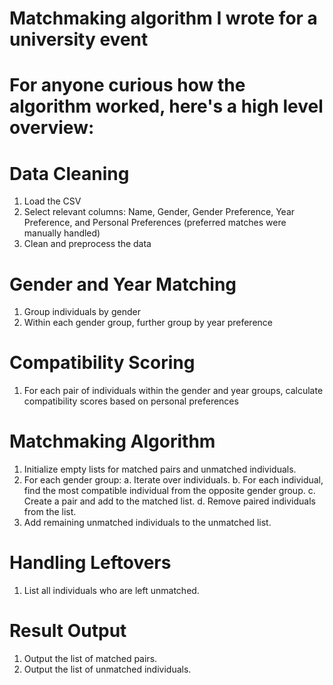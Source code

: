 # Matchmaking algorithm I wrote for a university event 


# For anyone curious how the algorithm worked, here's a high level overview:

# Data Cleaning
1. Load the CSV
2. Select relevant columns: Name, Gender, Gender Preference, Year Preference, and Personal Preferences (preferred matches were manually handled)
3. Clean and preprocess the data

# Gender and Year Matching
1. Group individuals by gender
2. Within each gender group, further group by year preference

# Compatibility Scoring
1. For each pair of individuals within the gender and year groups, calculate compatibility scores based on personal preferences

# Matchmaking Algorithm
1. Initialize empty lists for matched pairs and unmatched individuals.
2. For each gender group:
    a. Iterate over individuals.
    b. For each individual, find the most compatible individual from the opposite gender group.
    c. Create a pair and add to the matched list.
    d. Remove paired individuals from the list.
3. Add remaining unmatched individuals to the unmatched list.

# Handling Leftovers
1. List all individuals who are left unmatched.

# Result Output
1. Output the list of matched pairs.
2. Output the list of unmatched individuals.
